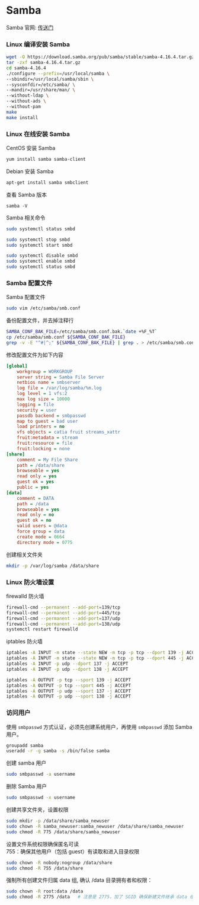 # Samba           
Samba 官网: [传送门](https://www.samba.org/)         
### Linux 编译安装 Samba         
```sh
wget -O https://download.samba.org/pub/samba/stable/samba-4.16.4.tar.gz
tar -zxf samba-4.16.4.tar.gz
cd samba-4.16.4
./configure --prefix=/usr/local/samba \
--sbindir=/usr/local/samba/sbin \
--sysconfdir=/etc/samba/ \
--mandir=/usr/share/man/ \
--without-ldap \
--without-ads \
--without-pam
make
make install
```
### Linux 在线安装 Samba         
CentOS 安装 Samba           
```sh
yum install samba samba-client
```
Debian 安装 Samba           
```sh
apt-get install samba smbclient
```
查看 Samba 版本         
```
samba -V
```
Samba 相关命令          
```sh
sudo systemctl status smbd

sudo systemctl stop smbd
sudo systemctl start smbd

sudo systemctl disable smbd
sudo systemctl enable smbd
sudo systemctl status smbd
```
### Samba 配置文件           
Samba 配置文件         
```sh
sudo vim /etc/samba/smb.conf
```
备份配置文件，并去掉注释行          
```sh
SAMBA_CONF_BAK_FILE=/etc/samba/smb.conf.bak.`date +%F_%T`
cp /etc/samba/smb.conf ${SAMBA_CONF_BAK_FILE}
grep -v -E "^#|^;" ${SAMBA_CONF_BAK_FILE} | grep . > /etc/samba/smb.conf
```
修改配置文件为如下内容         
```ini
[global]
	workgroup = WORKGROUP
	server string = Samba File Server
	netbios name = smbserver
	log file = /var/log/samba/%m.log
	log level = 1 vfs:2
	max log size = 10000
	logging = file
	security = user
	passdb backend = smbpasswd
	map to guest = bad user
	load printers = no
	vfs objects = catia fruit streams_xattr
	fruit:metadata = stream
	fruit:resource = file
	fruit:locking = none
[share]
	comment = My File Share
	path = /data/share
	browseable = yes
	read only = yes
	guest ok = yes
	public = yes
[data]
	comment = DATA
	path = /data
	browseable = yes
	read only = no
	guest ok = no
	valid users = @data
	force group = data
	create mode = 0664
	directory mode = 0775
```
创建相关文件夹         
```sh
mkdir -p /var/log/samba /data/share
```
### Linux 防火墙设置           
firewalld 防火墙           
```sh
firewall-cmd --permanent --add-port=139/tcp
firewall-cmd --permanent --add-port=445/tcp
firewall-cmd --permanent --add-port=137/udp
firewall-cmd --permanent --add-port=138/udp
systemctl restart firewalld
```
iptables 防火墙             
```sh
iptables -A INPUT -m state --state NEW -m tcp -p tcp --dport 139 -j ACCEPT
iptables -A INPUT -m state --state NEW -m tcp -p tcp --dport 445 -j ACCEPT
iptables -A INPUT -p udp --dport 137 -j ACCEPT
iptables -A INPUT -p udp --dport 138 -j ACCEPT

iptables -A OUTPUT -p tcp --sport 139 -j ACCEPT
iptables -A OUTPUT -p tcp --sport 445 -j ACCEPT
iptables -A OUTPUT -p udp --sport 137 -j ACCEPT
iptables -A OUTPUT -p udp --sport 138 -j ACCEPT
```
### 访问用户         
使用 `smbpasswd` 方式认证，必须先创建系统用户，再使用 `smbpasswd` 添加 Samba 用户。             
```sh
groupadd samba
useradd -r -g samba -s /bin/false samba
```
创建 samba 用户            
```sh
sudo smbpasswd -a username
```
删除 Samba 用户          
```sh
sudo smbpasswd -x username
```
创建共享文件夹，设置权限          
```sh
sudo mkdir -p /data/share/samba_newuser
sudo chown -R samba_newuser:samba_newuser /data/share/samba_newuser
sudo chmod -R 775 /data/share/samba_newuser
```
设置文件系统权限确保匿名可读           
755：确保其他用户（包括 guest）有读取和进入目录权限         
```sh
sudo chown -R nobody:nogroup /data/share
sudo chmod -R 755 /data/share
```
强制所有创建文件归属 data 组, 确认 /data 目录拥有者和权限：          
```sh
sudo chown -R root:data /data
sudo chmod -R 2775 /data   # 注意是 2775，加了 SGID 确保新建文件继承 data 组
```